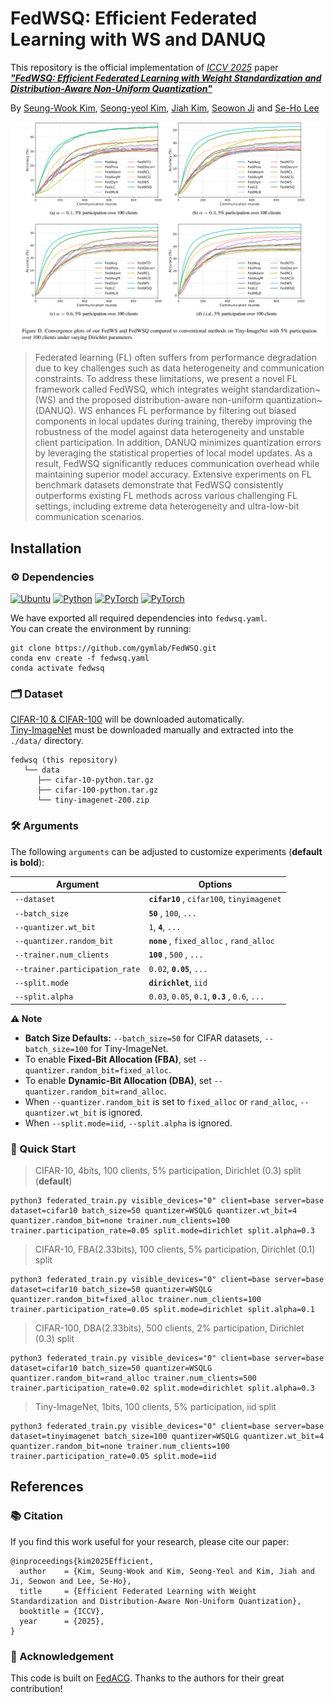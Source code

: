 # FedWSQ: Efficient Federated Learning with WS and DANUQ


This repository is the official implementation of *[ICCV 2025](https://iccv.thecvf.com/)* paper ***["FedWSQ: Efficient Federated Learning with Weight Standardization and Distribution-Aware Non-Uniform Quantization"]()***

By [Seung-Wook Kim](https://www.linkedin.com/in/%EC%8A%B9%EC%9A%B1-%EA%B9%80-003a7310a/), [Seong-yeol Kim](https://github.com/Seongyeol-kim), [Jiah Kim](https://github.com/Kim-Jiah), [Seowon Ji](https://www.linkedin.com/in/seowon-ji-7587741a9/) and [Se-Ho Lee](https://dblp.org/pid/158/9405.html)


<img src="tiny_result.png" alt="teaser" width="1000"/>

> Federated learning (FL) often suffers from performance degradation due to key challenges such as data heterogeneity and communication constraints.
To address these limitations, we present a novel FL framework called FedWSQ, which integrates weight standardization~(WS) and the proposed distribution-aware non-uniform quantization~(DANUQ).
WS enhances FL performance by filtering out biased components in local updates during training, thereby improving the robustness of the model against data heterogeneity and unstable client participation. In addition, DANUQ minimizes quantization errors by leveraging the statistical properties of local model updates. As a result, FedWSQ significantly reduces communication overhead while maintaining superior model accuracy.
Extensive experiments on FL benchmark datasets demonstrate that FedWSQ consistently outperforms existing FL methods across various challenging FL settings, including extreme data heterogeneity and ultra-low-bit communication scenarios. 

## Installation
### ⚙ Dependencies

[![Ubuntu](https://img.shields.io/badge/Ubuntu-20.04.4-E95420?logo=Ubuntu&logoColor=white)](https://ubuntu.com/download)
[![Python](https://img.shields.io/badge/Python-3.7.13-3776AB?logo=python&logoColor=white)](https://www.anaconda.com/download)
[![PyTorch](https://img.shields.io/badge/PyTorch-1.11.0-EE4C2C?logo=pytorch&logoColor=white)](https://pytorch.org/)
[![PyTorch](https://img.shields.io/badge/CUDA-11.3-76B900?logo=nvidia&logoColor=white)](https://developer.nvidia.com/cuda-downloads)

We have exported all required dependencies into `fedwsq.yaml`.  
You can create the environment by running:

```
git clone https://github.com/gymlab/FedWSQ.git
conda env create -f fedwsq.yaml
conda activate fedwsq
```


### 🗂 Dataset

[CIFAR-10 & CIFAR-100](https://www.cs.toronto.edu/~kriz/cifar.html) will be downloaded automatically.  
[Tiny-ImageNet](https://www.image-net.org/index.php) must be downloaded manually and extracted into the `./data/` directory.
```
fedwsq (this repository)
   └── data
      ├── cifar-10-python.tar.gz
      ├── cifar-100-python.tar.gz
      └── tiny-imagenet-200.zip
```

### 🛠️ Arguments
The following `arguments` can be adjusted to customize experiments (**default is bold**):

| Argument                       | Options                                                     |
|--------------------------------|-------------------------------------------------------------|
| `--dataset`                    | **`cifar10`** , `cifar100`, `tinyimagenet`                  |
| `--batch_size`                 | **`50`** , `100`, `...`                                     |
| `--quantizer.wt_bit`           | `1`, **`4`**, `...`                                         |
| `--quantizer.random_bit`       | **`none`** , `fixed_alloc` , `rand_alloc`                   |
| `--trainer.num_clients`        | **`100`** , `500` , `...`                                   |
| `--trainer.participation_rate` | `0.02`, **`0.05`**, `...`                                   |
| `--split.mode`                 | **`dirichlet`**, `iid`                                      |
| `--split.alpha`                | `0.03`, `0.05`, `0.1`, **`0.3`** , `0.6`, `...`             |

**⚠️ Note**
- **Batch Size Defaults:** `--batch_size=50` for CIFAR datasets, `--batch_size=100` for Tiny-ImageNet.
- To enable **Fixed-Bit Allocation (FBA)**, set `--quantizer.random_bit=fixed_alloc`.
- To enable **Dynamic-Bit Allocation (DBA)**, set `--quantizer.random_bit=rand_alloc`.
- When `--quantizer.random_bit` is set to `fixed_alloc` or `rand_alloc`, `--quantizer.wt_bit` is ignored.
- When `--split.mode=iid`, `--split.alpha` is ignored.
 
### 📌 Quick Start
> CIFAR-10, 4bits, 100 clients, 5% participation, Dirichlet (0.3) split (**default**)  
```
python3 federated_train.py visible_devices="0" client=base server=base dataset=cifar10 batch_size=50 quantizer=WSQLG quantizer.wt_bit=4 quantizer.random_bit=none trainer.num_clients=100 trainer.participation_rate=0.05 split.mode=dirichlet split.alpha=0.3
```

> CIFAR-10, FBA(2.33bits), 100 clients, 5% participation, Dirichlet (0.1) split
```
python3 federated_train.py visible_devices="0" client=base server=base dataset=cifar10 batch_size=50 quantizer=WSQLG quantizer.random_bit=fixed_alloc trainer.num_clients=100 trainer.participation_rate=0.05 split.mode=dirichlet split.alpha=0.1
```

> CIFAR-100, DBA(2.33bits), 500 clients, 2% participation, Dirichlet (0.3) split
```
python3 federated_train.py visible_devices="0" client=base server=base dataset=cifar10 batch_size=50 quantizer=WSQLG quantizer.random_bit=rand_alloc trainer.num_clients=500 trainer.participation_rate=0.02 split.mode=dirichlet split.alpha=0.3
```

> Tiny-ImageNet, 1bits, 100 clients, 5% participation, iid split
```
python3 federated_train.py visible_devices="0" client=base server=base dataset=tinyimagenet batch_size=100 quantizer=WSQLG quantizer.wt_bit=4 quantizer.random_bit=none trainer.num_clients=100 trainer.participation_rate=0.05 split.mode=iid
```

## References
### 📚 Citation

If you find this work useful for your research, please cite our paper:

```
@inproceedings{kim2025Efficient,
  author    = {Kim, Seung-Wook and Kim, Seong-Yeol and Kim, Jiah and Ji, Seowon and Lee, Se-Ho},
  title     = {Efficient Federated Learning with Weight Standardization and Distribution-Aware Non-Uniform Quantization},
  booktitle = {ICCV},
  year      = {2025},
}
```

### 🙏 Acknowledgement

This code is built on [FedACG](https://github.com/geehokim/FedACG). Thanks to the authors for their great contribution!



